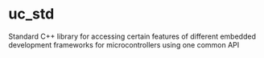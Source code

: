 # uc_std
Standard C++ library for accessing certain features of different embedded development frameworks for microcontrollers using one common API
